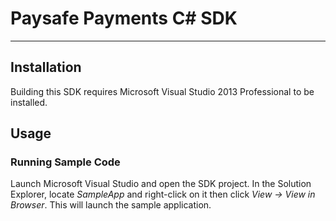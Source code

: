 # Paysafe Payments C# SDK

---

## Installation

Building this SDK requires Microsoft Visual Studio 2013 Professional to be installed.

## Usage

### Running Sample Code

Launch Microsoft Visual Studio and open the SDK project. In the Solution Explorer, locate *SampleApp* and right-click on it then click *View -> View in Browser*. This will launch the sample application. 